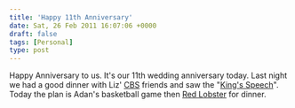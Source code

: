 ```yaml
---
title: 'Happy 11th Anniversary'
date: Sat, 26 Feb 2011 16:07:06 +0000
draft: false
tags: [Personal]
type: post
---
```


Happy Anniversary to us. It's our 11th wedding anniversary today. Last night we had a good dinner with Liz' [CBS](http://www.communitybiblestudy.org/) friends and saw the "[King's Speech](http://www.imdb.com/title/tt1504320/)". Today the plan is Adan's basketball game then [Red Lobster](http://www.redlobster.com/) for dinner.